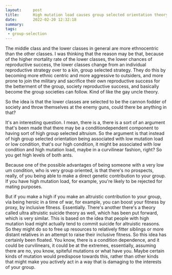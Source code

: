 ```yaml
---
layout:     post
title:      High mutation load causes group selected orientation theory
date:       2022-02-20 12:32:18
summary:    
tags:
 - group-selection
---
```


The middle class and the lower classes in general are more ethnocentric than the other classes. I was thinking that the reason may be that, because of the higher mortality rate of the lower classes, the lower chances of reproductive success, the lower classes change from an individual reproductive strategy over to a kin, group selected strategy. They do this by becoming more ethnic centric and more aggressive to outsiders, and more prone to join the military and sacrifice their own reproductive success for the betterment of the group, society reproductive success, and basically become the group societies can follow. Kind of like the gay uncle theory. 

So the idea is that the lower classes are selected to be the cannon fodder of society and throw themselves at the enemy guns, could there be anything in that?

It's an interesting question. I mean, there is a, there is a sort of an argument that's been made that there may be a conditiondependent component to having sort of high group selected altruism. So the argument is that instead of high group selected orientation being associated with low mutation load or low condition, that's our high condition, it might be associated with low condition and high mutation load, maybe in a curvilinear fashion, right? So you get high levels of both ants.

Because one of the possible advantages of being someone with a very low um condition, who is very group oriented, is that there's no prospects, really, of you being able to make a direct genetic contribution to your group. If you have high mutation load, for example, you're likely to be rejected for mating purposes.

But if you make a high if you make an altruistic contribution to your group, via being heroic in a time of war, for example, you can boost your fitness by proxy, by inclusive fitness. Essentially. There's another there's a theory called ultra altruistic suicide theory as well, which has been put forward, which is very similar. This is based on the idea that people with high mutation load might actually tend to commit suicide for altruistic reasons. So they might do so to free up resources to relatively fitter siblings or more distant relatives in an attempt to raise their inclusive fitness. So this idea has certainly been floated. You know, there is a condition dependence, and it could be curvilinears, it could be at the extremes, essentially, assuming there are no, you know, spiteful mutations or what have you. Maybe certain kinds of mutation would predispose towards this, rather than other kinds that might make you actively act in a way that is damaging to the interests of your group.